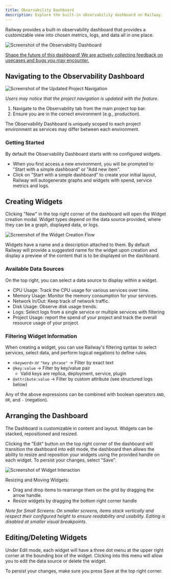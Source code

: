 ```yaml
---
title: Observability Dashboard
description: Explore the built-in observability dashboard on Railway.
---
```


Railway provides a built-in observability dashboard that provides a customizable view into chosen metrics, logs, and data all in one place.

<Image
src="https://res.cloudinary.com/railway/image/upload/v1717179720/Wholescreenshot_vc5l5e.png"
alt="Screenshot of the Observability Dashboard"
layout="responsive"
width={1111} height={649} quality={80} />

[Shape the future of this dashboard! We are actively collecting feedback on usecases and bugs you may encounter.](https://help.railway.com/feedback/observability-dashboard-51871a24)

## Navigating to the Observability Dashboard

<Image
src="https://res.cloudinary.com/railway/image/upload/v1717179197/obnavigation_orplvx.png"
alt="Screenshot of the Updated Project Navigation"
layout="responsive"
width={589} height={189} quality={80} />

_Users may notice that the project navigation is updated with the feature._

1. Navigate to the Observability tab from the main project top bar.
2. Ensure you are in the correct environment (e.g., production).

The Observability Dashboard is uniquely scoped to each project environment as services may differ between each environment.

### Getting Started

By default the Observability Dashboard starts with no configured widgets.

- When you first access a new environment, you will be prompted to "Start with a simple dashboard" or "Add new item".
- Click on "Start with a simple dashboard" to create your initial layout, Railway will autogenerate graphs and widgets with spend, service metrics and logs.

## Creating Widgets

Clicking "New" in the top right corner of the dashboard will open the Widget creation modal. Widget types depend on the data source provided, where they can be a graph, displayed data, or logs.

<Image
src="https://res.cloudinary.com/railway/image/upload/v1717179725/erroronly_xdfscq.png"
alt="Screenshot of the Widget Creation Flow"
layout="responsive"
width={1101} height={830} quality={80} />

Widgets have a name and a description attached to them. By default Railway will provide a suggested name for the widget upon creation and display a preview of the content that is to be displayed on the dashboard.

### Available Data Sources

On the top right, you can select a data source to display within a widget.

- CPU Usage: Track the CPU usage for various services over time.
- Memory Usage: Monitor the memory consumption for your services.
- Network In/Out: Keep track of network traffic.
- Disk Usage: Observe disk usage trends.
- Logs: Select logs from a single service or multiple services with filtering
- Project Usage: report the spend of your project and track the overall resource usage of your project.

### Filtering Widget Information

When creating a widget, you can use Railway's filtering syntax to select services, select data, and perform logical negations to define rules.

- `<keyword>` or `"key phrase"` → Filter by exact text
- `@key:value` → Filter by key/value pair
  - Valid keys are replica, deployment, service, plugin
- `@attribute:value` → Filter by custom attribute (see structured logs below)

Any of the above expressions can be combined with boolean operators `AND`,
`OR`, and `-` (negation).

## Arranging the Dashboard

The Dashboard is customizable in content and layout. Widgets can be stacked, repositioned and resized.

Clicking the "Edit" button on the top right corner of the dashboard will transition the dashboard into edit mode, the dashboard then allows the ability to resize and reposition your widgets using the provided handle on each widget. To persist your changes, select "Save".

<Image
src="https://res.cloudinary.com/railway/image/upload/v1717179246/dragandmoveob_xg6qfz.gif"
alt="Screenshot of Widget Interaction"
layout="responsive"
width={800} height={491} quality={80} />

Resizing and Moving Widgets:

- Drag and drop items to rearrange them on the grid by dragging the arrow handle.
- Resize widgets by dragging the bottom right corner handle

_Note for Small Screens: On smaller screens, items stack vertically and respect their configured height to ensure readability and usability. Editing is disabled at smaller visual breakpoints._

## Editing/Deleting Widgets

Under Edit mode, each widget will have a three dot menu at the upper right corner at the bounding box of the widget. Clicking into this menu will allow you to edit the data source or delete the widget.

To persist your changes, make sure you press Save at the top right corner.
